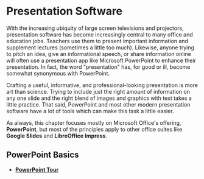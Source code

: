 # Presentation Software

With the increasing ubiquity of large screen televisions and projectors, presentation software has become increasingly central to many office and education jobs. Teachers use them to present important information and supplement lectures (sometimes a little too much). Likewise, anyone trying to pitch an idea, give an informational speech, or share information online will often use a presentation app like Microsoft PowerPoint to enhance their presentation. In fact, the word "presentation" has, for good or ill, become somewhat synonymous with PowerPoint.

Crafting a useful, informative, and professional-looking presentation is more art than science. Trying to include just the right amount of information on any one slide and the right blend of images and graphics with text takes a little practice. That said, PowerPoint and most other modern presentation software have a lot of tools which can make this task a little easier.

As always, this chapter focuses mostly on Microsoft Office's offering, **PowerPoint**, but most of the principles apply to other office suites like **Google Slides** and **LibreOffice Impress**.

## PowerPoint Basics

* [**PowerPoint Tour**](powerpoint_tour.md)
